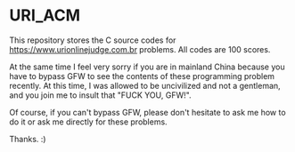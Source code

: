 # URI_ACM

This repository stores the C source codes for https://www.urionlinejudge.com.br
problems. All codes are 100 scores.

At the same time I feel very sorry if you are in mainland China because you have to bypass
GFW to see the contents of these programming problem recently. At this time, I was allowed to be
uncivilized and not a gentleman, and you join me to insult that "FUCK YOU, GFW!".

Of course, if you can't bypass GFW, please don't hesitate to ask me how to do it or ask me
directly for these problems.

Thanks. :)
